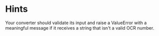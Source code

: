 # Hints

Your converter should validate its input and raise a ValueError with a meaningful message if it receives a string that isn't a valid OCR number.
